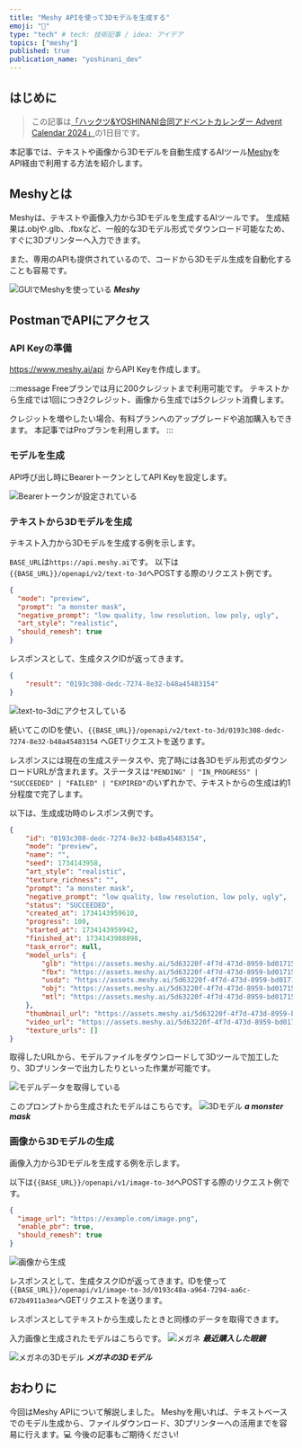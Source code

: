 ```yaml
---
title: "Meshy APIを使って3Dモデルを生成する"
emoji: "💨"
type: "tech" # tech: 技術記事 / idea: アイデア
topics: ["meshy"]
published: true
publication_name: "yoshinani_dev"
---
```


## はじめに

> この記事は[「ハックツ&YOSHINANI合同アドベントカレンダー Advent Calendar 2024」](https://adventar.org/calendars/10992)の1日目です。

本記事では、テキストや画像から3Dモデルを自動生成するAIツール[Meshy](https://www.meshy.ai/discover)をAPI経由で利用する方法を紹介します。

## Meshyとは

Meshyは、テキストや画像入力から3Dモデルを生成するAIツールです。
生成結果は.objや.glb、.fbxなど、一般的な3Dモデル形式でダウンロード可能なため、すぐに3Dプリンターへ入力できます。

また、専用のAPIも提供されているので、コードから3Dモデル生成を自動化することも容易です。

![GUIでMeshyを使っている](https://storage.googleapis.com/zenn-user-upload/0843392acc1a-20241217.png)
***Meshy***

## PostmanでAPIにアクセス

### API Keyの準備

<https://www.meshy.ai/api> からAPI Keyを作成します。

<!-- textlint-disable ja-technical-writing/ja-no-mixed-period -->
:::message
Freeプランでは月に200クレジットまで利用可能です。
テキストから生成では1回につき2クレジット、画像から生成では5クレジット消費します。

クレジットを増やしたい場合、有料プランへのアップグレードや追加購入もできます。
本記事ではProプランを利用します。
:::
<!-- textlint-enable ja-technical-writing/ja-no-mixed-period -->

### モデルを生成

API呼び出し時にBearerトークンとしてAPI Keyを設定します。

![Bearerトークンが設定されている](https://storage.googleapis.com/zenn-user-upload/ff2c512734ac-20241217.png)

### テキストから3Dモデルを生成

テキスト入力から3Dモデルを生成する例を示します。

`BASE_URL`は`https://api.meshy.ai`です。
以下は`{{BASE_URL}}/openapi/v2/text-to-3d`へPOSTする際のリクエスト例です。

```json
{
  "mode": "preview",
  "prompt": "a monster mask",
  "negative_prompt": "low quality, low resolution, low poly, ugly",
  "art_style": "realistic",
  "should_remesh": true
}
```

レスポンスとして、生成タスクIDが返ってきます。

```json
{
    "result": "0193c308-dedc-7274-8e32-b48a45483154"
}
```

![text-to-3dにアクセスしている](https://storage.googleapis.com/zenn-user-upload/66f1cc207cb3-20241217.png)

続いてこのIDを使い、`{{BASE_URL}}/openapi/v2/text-to-3d/0193c308-dedc-7274-8e32-b48a45483154` へGETリクエストを送ります。

レスポンスには現在の生成ステータスや、完了時には各3Dモデル形式のダウンロードURLが含まれます。ステータスは`"PENDING" | "IN_PROGRESS" | "SUCCEEDED" | "FAILED" | "EXPIRED"`のいずれかで、テキストからの生成は約1分程度で完了します。

以下は、生成成功時のレスポンス例です。

```json
{
    "id": "0193c308-dedc-7274-8e32-b48a45483154",
    "mode": "preview",
    "name": "",
    "seed": 1734143958,
    "art_style": "realistic",
    "texture_richness": "",
    "prompt": "a monster mask",
    "negative_prompt": "low quality, low resolution, low poly, ugly",
    "status": "SUCCEEDED",
    "created_at": 1734143959610,
    "progress": 100,
    "started_at": 1734143959942,
    "finished_at": 1734143988898,
    "task_error": null,
    "model_urls": {
        "glb": "https://assets.meshy.ai/5d63220f-4f7d-473d-8959-bd01715b37e7/tasks/0193c308-dedc-7274-8e32-b48a45483154/output/model.glb?Expires=4887734400&Signature=QY892OFGbPdA6J717iRTIF-TiCrU6oRHyeeU6SD5vV4Ma~7cd6qS11OiyeYEJT9z96-iLIB8gWwRdhlVd-mAsIOFSdERU6OSWYqtvoaXuhwUfVPiLtrcFrz8XKzvdxpISKBL10ZK~-BtYKgA737~H~G61J0pMzAn-SG~8VKSpxjSp0Bxrlo5Mk4Ejt8taA-Bll9GEzfm80dK~p6mgrtiqHcLG5B5yWiOEu2khqLHK03ttGknMwuzmMuUYd8pd9drSN-0GvRvU9AL9lpf2RXjBreZ6SmCvIIP-vWI~1yDbkTJ1QDIYm2K9qsXUQVmaaaeZCUcI-ZcbYDkSkB7jyMQDw__&Key-Pair-Id=KL5I0C8H7HX83",
        "fbx": "https://assets.meshy.ai/5d63220f-4f7d-473d-8959-bd01715b37e7/tasks/0193c308-dedc-7274-8e32-b48a45483154/output/model.fbx?Expires=4887734400&Signature=SPYvAiPlCo3grKa3aRuq7jayl2H1y5Ve~XqGt2VABefzuD79X-Y4v3jg206RPQZBYHO1XwW2pLytb3SL57PJSMJiEuBct59B3FTW04teR2E-G9DYA35G2UPQVV0TWJ6BeDPN4aiOIHck0QyUimHYvzdFe1lyBPB3cbNmduq4x1Rb-VYQcH9TCNSqhGrpTn7NPWMRxE~ST4vPIswBfBhkW5S1CtTNwpO54y-J6I~mLpQDdN52rRkxskq1mOFJ8bRe9GczK4rFNhLQ1T~bcti4GVvxpnrt3SAXyi8gtpHaYbKcnlbuxEu5A~6TWV8ePIZqQKDxJRrsiu9bgnYp6TFliQ__&Key-Pair-Id=KL5I0C8H7HX83",
        "usdz": "https://assets.meshy.ai/5d63220f-4f7d-473d-8959-bd01715b37e7/tasks/0193c308-dedc-7274-8e32-b48a45483154/output/model.usdz?Expires=4887734400&Signature=NZ2hTQmqm0KZJfoIIEYiy9zxDwMn8KJi7idLY16AsyigrgNi~m2HQ3Mnt8BlUNwmB4iYPBVeXXKqlh0I96WjuSYTti1tT4ds0~7EMhk7DP-yqebQUjgk67rqMuSF9IEfHMou6IZaP1vI1p6cA3-1VwGCEsddL0EdXovmICHaqMI-Lhdtb46XN5NLUQjCp8ML4teUrubM2pl2wlHouUZrZErGvJZHHH987VEoDvr9l7MaQGGQyFZOrlBXceICbcxP7lnwrKYSV2Cb9NcvJ7nVG8ph6NM5xcqIiPeHHKDIV9qjjxBVzCHTnj5wr9lx1l-9-ur3aEPEKpf98BNkT197yQ__&Key-Pair-Id=KL5I0C8H7HX83",
        "obj": "https://assets.meshy.ai/5d63220f-4f7d-473d-8959-bd01715b37e7/tasks/0193c308-dedc-7274-8e32-b48a45483154/output/model.obj?Expires=4887734400&Signature=JAWsHRtWtIcIIu-VbxZ49GDVUrvFMSQqnYZCjvw~1zJYM8b63L~29uO9by2Z7bRanenIDVNsa~I28Q8WQRb7uzOV2d3E-RSWzKWz9nh9xSzMwCe5tcFj1EyFZj539lfklh-ZglSX1OuNoTlKdU7zv6-NXQvlA9eJ0jqv2QFiRQgQiKhlZeh~o5Whpq3izPzV34LYE74O1P9lKyEdrrtf6RJs~pUW8CZHMbyzhty29GzyubAK1cqpp9rb3ymz1eS9z93TAAF0dpaSksyVJ4PHlMC90iRx7u6q63LDRbfpelJ68gJxczUgb7KY6KZiQhtC2NW4FPbDHqPmVVvAahFyyw__&Key-Pair-Id=KL5I0C8H7HX83",
        "mtl": "https://assets.meshy.ai/5d63220f-4f7d-473d-8959-bd01715b37e7/tasks/0193c308-dedc-7274-8e32-b48a45483154/output/model.mtl?Expires=4887734400&Signature=Z~pm7~eE2dQNdNbK7vgYWL1TaGpzYONno-KEfHelf7YWMmTfY1OXQDSukU1ckJUhH5wFFRvtXzsT89-pejaC0KFTQ-qyG6EtXAcHMvSbKxdOAwjh2c1Zsta71rEfXpzXcUFwnMhCkJFeKJg6dz2JOML-~nhV2~izBqW2dwTNuZqwCkOfd-1BaoHL1NZxljJXS1WPveFIfFB7SlX6yCXLDTuyuC4DqZlen5eBGdi7cLWi2y5WRcGJxGOUnnu9IlK0v0kMlbkTDXYDx2U1kVmf779mPA5nh7zllLxSTBC7MptzyyWZ7WWd-VO3l337hOiv23Ubcgif476WuYDzxc8oBQ__&Key-Pair-Id=KL5I0C8H7HX83"
    },
    "thumbnail_url": "https://assets.meshy.ai/5d63220f-4f7d-473d-8959-bd01715b37e7/tasks/0193c308-dedc-7274-8e32-b48a45483154/output/preview.png?Expires=4887734400&Signature=OBxEZQXS-4ZB2istBBwGONTGMrwzexRDGCAhoYGE46DHFO52oG835ABlQO6LI1FScn5qucPgapcOPpaZYB9IAZ10k4NQtPAVOYDAo~VggFXimDV62b-W2GmeD-Vq3~tksF0Q5XD72gz3dzefT2Twrg29G0ophMAK8IsH5ntSaHu0RH0kZoHi8lsQ2YRMjC9yd59sBK0CccpjbR9Xx~CjTPj7Lpv-byn7lpcErr5s~Cq1QhMaNUYM6vRokoIgDJ77WDDhQrmKhjev2wgyvrBGNJTPHcJjD-BdHPkxT5c1kiqBU9fvz-FZEPa4dINgQqcWAejPJNYZxDpGq4~9r4LyGw__&Key-Pair-Id=KL5I0C8H7HX83",
    "video_url": "https://assets.meshy.ai/5d63220f-4f7d-473d-8959-bd01715b37e7/tasks/0193c308-dedc-7274-8e32-b48a45483154/output/output.mp4?Expires=4887734400&Signature=kHuWFE0GVuoXg6ZZnzT~3llBV2ziPsttRZDuW7m-LUprTOGphebZyLiQe4UXa7q5f8qcA~Y101WlqwAs2Pj1JYnv6CaayF6XAZpZy~CTlkFN~ZmXJraaa43EYZJjs5PpAG8cif9NvbQg9KH30rvZFeBGTjfX3MRLmyKe673UR9lXk2VLlUEt65xT9~L~WNKJupQPisXRVJqP1RueD0HQ2a81Qt24KicEttovSO442zW62fSRpfRSXXmEix0QOeLgADBV7iorJLvkpO63LL5Ygoe3y~vjK~nOrHj80DgZIltjM-~NiPVCnAyU2GvkLOvGrLKOZqp00VjnhsVgsTT8eg__&Key-Pair-Id=KL5I0C8H7HX83",
    "texture_urls": []
}
```

取得したURLから、モデルファイルをダウンロードして3Dツールで加工したり、3Dプリンターで出力したりといった作業が可能です。

![モデルデータを取得している](https://storage.googleapis.com/zenn-user-upload/a6e974a38376-20241217.png)

このプロンプトから生成されたモデルはこちらです。
![3Dモデル](https://storage.googleapis.com/zenn-user-upload/1548dda7ff9c-20241217.png)
***a monster mask***

### 画像から3Dモデルの生成

画像入力から3Dモデルを生成する例を示します。

以下は`{{BASE_URL}}/openapi/v1/image-to-3d`へPOSTする際のリクエスト例です。

```json
{
  "image_url": "https://example.com/image.png",
  "enable_pbr": true,
  "should_remesh": true
}
```

![画像から生成](https://storage.googleapis.com/zenn-user-upload/125412596f7a-20241217.png)

レスポンスとして、生成タスクIDが返ってきます。IDを使って`{{BASE_URL}}/openapi/v1/image-to-3d/0193c48a-a964-7294-aa6c-672b4911a3ea`へGETリクエストを送ります。

レスポンスとしてテキストから生成したときと同様のデータを取得できます。

入力画像と生成されたモデルはこちらです。
![メガネ](https://storage.googleapis.com/zenn-user-upload/665cda94b675-20241217.png)
***最近購入した眼鏡***

![メガネの3Dモデル](https://storage.googleapis.com/zenn-user-upload/699fe6de6cfd-20241217.png)
***メガネの3Dモデル***

## おわりに

今回はMeshy APIについて解説しました。
Meshyを用いれば、テキストベースでのモデル生成から、ファイルダウンロード、3Dプリンターへの活用までを容易に行えます。💻
今後の記事もご期待ください!
